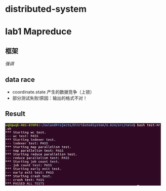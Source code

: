 # distributed-system

# lab1 Mapreduce
## 框架
_强调_

## data race
- coordinate.state 产生的数据竞争（上锁）
- 部分测试失败!原因：输出的格式不对！
## Result
![结果](https://github.com/MingweiGuo/DistributeSystem/blob/main/picture/lab1_test.png)
